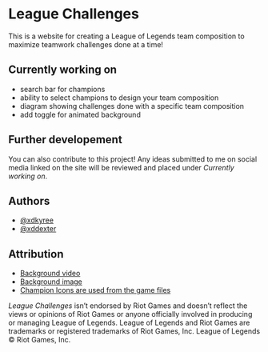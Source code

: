 # League Challenges

This is a website for creating a League of Legends team composition to maximize teamwork challenges done at a time!
## Currently working on

- search bar for champions
- ability to select champions to design your team composition
- diagram showing challenges done with a specific team composition
- add toggle for animated background
## Further developement

You can also contribute to this project! Any ideas submitted to me on social media linked on the site will be reviewed and placed under *Currently working on*.
## Authors

- [@xdkyree](https://github.com/xdkyree)
- [@xddexter](https://github.com/xddexter)


## Attribution

- [Background video](https://www.youtube.com/watch?v=mDYqT0_9VR4&ab_channel=LeagueofLegends)
- [Background image](https://www.reddit.com/r/leagueoflegends/comments/dzakv1/newest_league_of_legends_2020_preseason_wallpaper/)
- [Champion Icons are used from the game files](https://www.leagueoflegends.com/)

*League Challenges* isn’t endorsed by Riot Games and doesn’t reflect the views or opinions of Riot Games or anyone officially involved in producing or managing League of Legends. League of Legends and Riot Games are trademarks or registered trademarks of Riot Games, Inc. League of Legends © Riot Games, Inc.
